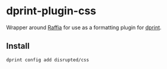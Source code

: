 # dprint-plugin-css

Wrapper around [Raffia](https://github.com/g-plane/raffia) for use as a formatting plugin for [dprint](https://github.com/dprint/dprint).

## Install

```sh
dprint config add disrupted/css
```

